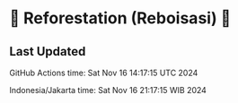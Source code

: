 
# 🌳 Reforestation (Reboisasi) 🌲

## Last Updated

GitHub Actions time: Sat Nov 16 14:17:15 UTC 2024

Indonesia/Jakarta time: Sat Nov 16 21:17:15 WIB 2024
